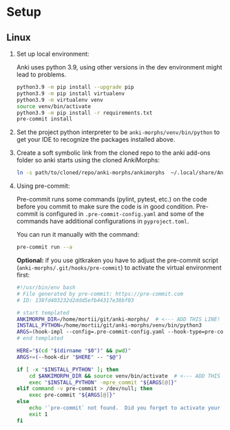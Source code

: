 # Setup

## Linux

1. Set up local environment:

   Anki uses python 3.9, using other versions in the dev environment might lead to problems.
    ``` bash
    python3.9 -m pip install --upgrade pip
    python3.9 -m pip install virtualenv
    python3.9 -m virtualenv venv
    source venv/bin/activate
    python3.9 -m pip install -r requirements.txt
    pre-commit install
    ```
2. Set the project python interpreter to be `anki-morphs/venv/bin/python` to get your IDE to recognize the packages
   installed above.

3. Create a soft symbolic link from the cloned repo to the anki add-ons folder so anki starts using the cloned
   AnkiMorphs:
   ``` bash
   ln -s path/to/cloned/repo/anki-morphs/ankimorphs  ~/.local/share/Anki2/addons21/ankimorphs
   ```
4. Using pre-commit:

   Pre-commit runs some commands (pylint, pytest, etc.) on the code before you commit to make sure the code is in good
   condition. Pre-commit is configured in `.pre-commit-config.yaml` and some of the commands have additional
   configurations in `pyproject.toml`.

   You can run it manually with the command:
   ``` bash
   pre-commit run --a
   ```

   **Optional:** if you use gitkraken you have to adjust the pre-commit script (`anki-morphs/.git/hooks/pre-commit`) to
   activate the virtual environment first:

   ```bash
   #!/usr/bin/env bash
   # File generated by pre-commit: https://pre-commit.com
   # ID: 138fd403232d2ddd5efb44317e38bf03
   
   # start templated
   ANKIMORPH_DIR=/home/mortii/git/anki-morphs/  # <--- ADD THIS LINE!
   INSTALL_PYTHON=/home/mortii/git/anki-morphs/venv/bin/python3
   ARGS=(hook-impl --config=.pre-commit-config.yaml --hook-type=pre-commit)
   # end templated
   
   HERE="$(cd "$(dirname "$0")" && pwd)"
   ARGS+=(--hook-dir "$HERE" -- "$@")
   
   if [ -x "$INSTALL_PYTHON" ]; then
       cd $ANKIMORPH_DIR && source venv/bin/activate  # <--- ADD THIS LINE!
       exec "$INSTALL_PYTHON" -mpre_commit "${ARGS[@]}"
   elif command -v pre-commit > /dev/null; then
       exec pre-commit "${ARGS[@]}"
   else
       echo '`pre-commit` not found.  Did you forget to activate your virtualenv?' 1>&2
       exit 1
   fi
   ```
